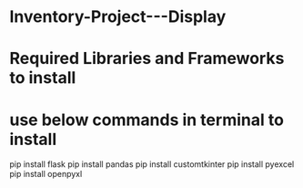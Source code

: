 # Inventory-Project---Display

# Required Libraries and Frameworks to install
# use below commands in terminal to install
pip install flask
pip install pandas
pip install customtkinter
pip install pyexcel
pip install openpyxl
